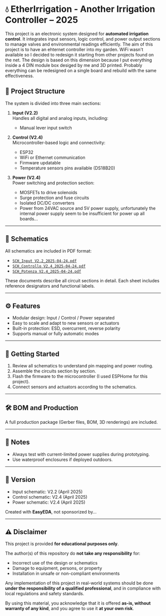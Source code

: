 # 💧 EtherIrrigation - Another Irrigation Controller – 2025

This project is an electronic system designed for **automated irrigation control**. It integrates input sensors, logic control, and power output sections to manage valves and environmental readings efficiently.
The aim of this project is to have an ehternet controller into my garden. WiFi wasn't available so I decided to redesign it starting from other projects found on the net.
The design is based on this dimension because I put everything inside a 4 DIN module box desiged by me and 3D printed. Probably everything can be redesigned on a single board and rebuild with the same effectiveness.

## 🧩 Project Structure

The system is divided into three main sections:

1. **Input (V2.2)**  
   Handles all digital and analog inputs, including:
   - Manual lever input switch

2. **Control (V2.4)**  
   Microcontroller-based logic and connectivity:
   - ESP32
   - WiFi or Ethernet communication
   - Firmware updatable
   - Temperature sensors pins available (DS18B20)

3. **Power (V2.4)**  
   Power switching and protection section:
   - MOSFETs to drive solenoids
   - Surge protection and fuse circuits
   - Isolated DC/DC converters
   - Power from 24VAC source and 5V power supply, unfortunately the internal power supply seem to be insufficient for power up all boards...

---

## 📐 Schematics

All schematics are included in PDF format:

- [`SCH_Input V2.2_2025-04-24.pdf`](SCH_Input%20V2.2_2025-04-24.pdf)
- [`SCH_Controllo V2.4_2025-04-24.pdf`](SCH_Controllo%20V2.4_2025-04-24.pdf)
- [`SCH_Potenza V2.4_2025-04-24.pdf`](SCH_Potenza%20V2.4_2025-04-24.pdf)

These documents describe all circuit sections in detail. Each sheet includes reference designators and functional labels.

---

## ⚙️ Features

- Modular design: Input / Control / Power separated
- Easy to scale and adapt to new sensors or actuators
- Built-in protection: ESD, overcurrent, reverse polarity
- Supports manual or fully automatic modes

---

## 🚀 Getting Started

1. Review all schematics to understand pin mapping and power routing.
2. Assemble the circuits section by section.
3. Flash the firmware to the microcontroller (I used ESPHome for this project).
4. Connect sensors and actuators according to the schematics.

---

## 🛠 BOM and Production

A full production package (Gerber files, BOM, 3D renderings) are included.

---

## 🧠 Notes

- Always test with current-limited power supplies during prototyping.
- Use waterproof enclosures if deployed outdoors.

---

## 📅 Version

- Input schematic: V2.2 (April 2025)
- Control schematic: V2.4 (April 2025)
- Power schematic: V2.4 (April 2025)

Created with **EasyEDA**, not sponsorized by...

---

## ⚠️ Disclaimer

This project is provided **for educational purposes only**.

The author(s) of this repository do **not take any responsibility** for:
- Incorrect use of the design or schematics
- Damage to equipment, persons, or property
- Installation in unsafe or non-compliant environments

Any implementation of this project in real-world systems should be done **under the responsibility of a qualified professional**, and in compliance with local regulations and safety standards.

By using this material, you acknowledge that it is offered **as-is, without warranty of any kind**, and you agree to use it **at your own risk**.
